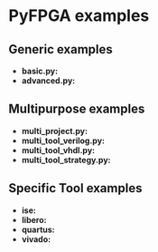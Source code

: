 # PyFPGA examples

## Generic examples

* **basic.py:**
* **advanced.py:**

## Multipurpose examples

* **multi_project.py:**
* **multi_tool_verilog.py:**
* **multi_tool_vhdl.py:**
* **multi_tool_strategy.py:**

## Specific Tool examples

* **ise:**
* **libero:**
* **quartus:**
* **vivado:**
